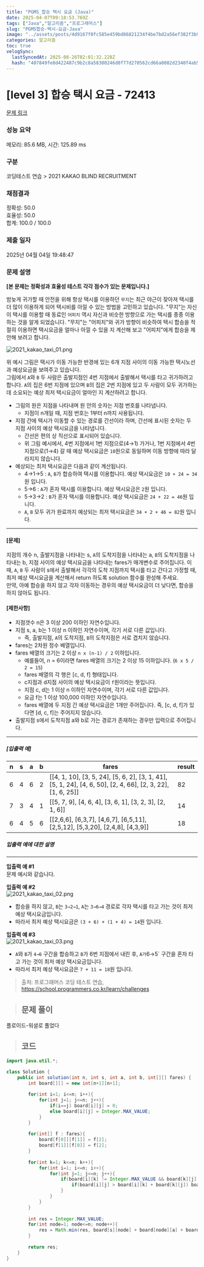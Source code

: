```yaml
---
title: "PGMS_합승 택시 요금 (Java)"
date: 2025-04-07T09:18:53.769Z
tags: ["Java","알고리즘","프로그래머스"]
slug: "PGMS합승-택시-요금-Java"
image: "../assets/posts/4d9167f0fc585e459bd86821234f4be7bd2a56ef382f3b983a41e082320b0954.png"
categories: 알고리즘
toc: true
velogSync:
  lastSyncedAt: 2025-08-26T02:01:32.228Z
  hash: "407849fe8d422487c9b2c8a58300246d0f77d270562cd66a0082d2340f4ab506"
---
```


# [level 3] 합승 택시 요금 - 72413 
 
 [문제 링크](https://school.programmers.co.kr/learn/courses/30/lessons/72413?language=java) 
 
 ### 성능 요약
 
 메모리: 85.6 MB, 시간: 125.89 ms
 
 ### 구분
 
 코딩테스트 연습 > 2021 KAKAO BLIND RECRUITMENT
 
 ### 채점결과
 
 정확성: 50.0<br/>효율성: 50.0<br/>합계: 100.0 / 100.0
 
 ### 제출 일자
 
 2025년 04월 04일 19:48:47
 
 ### 문제 설명
 
 <p><strong>[본 문제는 정확성과 효율성 테스트 각각 점수가 있는 문제입니다.]</strong></p>
 
 <p>밤늦게 귀가할 때 안전을 위해 항상 택시를 이용하던 <code>무지</code>는 최근 야근이 잦아져 택시를 더 많이 이용하게 되어 택시비를 아낄 수 있는 방법을 고민하고 있습니다. "무지"는 자신이 택시를 이용할 때 동료인 <code>어피치</code> 역시 자신과 비슷한 방향으로 가는 택시를 종종 이용하는 것을 알게 되었습니다. "무지"는 "어피치"와 귀가 방향이 비슷하여 택시 합승을 적절히 이용하면 택시요금을 얼마나 아낄 수 있을 지 계산해 보고 "어피치"에게 합승을 제안해 보려고 합니다.</p>
 
 <p><img src="https://grepp-programmers.s3.ap-northeast-2.amazonaws.com/files/production/715ff493-d1a0-44d8-9273-a785280b3f1e/2021_kakao_taxi_01.png" title="" alt="2021_kakao_taxi_01.png"></p>
 
 <p>위 예시 그림은 택시가 이동 가능한 반경에 있는 6개 지점 사이의 이동 가능한 택시노선과 예상요금을 보여주고 있습니다.<br>
 그림에서 <code>A</code>와 <code>B</code> 두 사람은 출발지점인 4번 지점에서 출발해서 택시를 타고 귀가하려고 합니다. <code>A</code>의 집은 6번 지점에 있으며 <code>B</code>의 집은 2번 지점에 있고 두 사람이 모두 귀가하는 데 소요되는 예상 최저 택시요금이 얼마인 지 계산하려고 합니다.</p>
 
 <ul>
 <li>그림의 원은 지점을 나타내며 원 안의 숫자는 지점 번호를 나타냅니다.
 
 <ul>
 <li>지점이 n개일 때, 지점 번호는 1부터 n까지 사용됩니다.</li>
 </ul></li>
 <li>지점 간에 택시가 이동할 수 있는 경로를 간선이라 하며, 간선에 표시된 숫자는 두 지점 사이의 예상 택시요금을 나타냅니다.
 
 <ul>
 <li>간선은 편의 상 직선으로 표시되어 있습니다.</li>
 <li>위 그림 예시에서, 4번 지점에서 1번 지점으로(4→1) 가거나, 1번 지점에서 4번 지점으로(1→4) 갈 때 예상 택시요금은 <code>10</code>원으로 동일하며 이동 방향에 따라 달라지지 않습니다.</li>
 </ul></li>
 <li>예상되는 최저 택시요금은 다음과 같이 계산됩니다.
 
 <ul>
 <li>4→1→5 : <code>A</code>, <code>B</code>가 합승하여 택시를 이용합니다. 예상 택시요금은 <code>10 + 24 = 34</code>원 입니다.</li>
 <li>5→6 : <code>A</code>가 혼자 택시를 이용합니다. 예상 택시요금은 <code>2</code>원 입니다.</li>
 <li>5→3→2 : <code>B</code>가 혼자 택시를 이용합니다. 예상 택시요금은 <code>24 + 22 = 46</code>원 입니다.</li>
 <li><code>A</code>, <code>B</code> 모두 귀가 완료까지 예상되는 최저 택시요금은 <code>34 + 2 + 46 = 82</code>원 입니다.</li>
 </ul></li>
 </ul>
 
 <hr>
 
 <h4><strong>[문제]</strong></h4>
 
 <p>지점의 개수 n, 출발지점을 나타내는 s, <code>A</code>의 도착지점을 나타내는 a, <code>B</code>의 도착지점을 나타내는 b, 지점 사이의 예상 택시요금을 나타내는 fares가 매개변수로 주어집니다. 이때, <code>A</code>, <code>B</code> 두 사람이 s에서 출발해서 각각의 도착 지점까지 택시를 타고 간다고 가정할 때, 최저 예상 택시요금을 계산해서 return 하도록 solution 함수를 완성해 주세요.<br>
 만약, 아예 합승을 하지 않고 각자 이동하는 경우의 예상 택시요금이 더 낮다면, 합승을 하지 않아도 됩니다.</p>
 
 <h4><strong>[제한사항]</strong></h4>
 
 <ul>
 <li>지점갯수 n은 3 이상 200 이하인 자연수입니다.</li>
 <li>지점 s, a, b는 1 이상 n 이하인 자연수이며, 각기 서로 다른 값입니다.
 
 <ul>
 <li>즉, 출발지점, <code>A</code>의 도착지점, <code>B</code>의 도착지점은 서로 겹치지 않습니다.</li>
 </ul></li>
 <li>fares는 2차원 정수 배열입니다.</li>
 <li>fares 배열의 크기는 2 이상 <code>n x (n-1) / 2</code> 이하입니다.
 
 <ul>
 <li>예를들어, n = 6이라면 fares 배열의 크기는 2 이상 15 이하입니다. (<code>6 x 5 / 2 = 15</code>)</li>
 <li>fares 배열의 각 행은 [c, d, f] 형태입니다.</li>
 <li>c지점과 d지점 사이의 예상 택시요금이 <code>f</code>원이라는 뜻입니다.</li>
 <li>지점 c, d는 1 이상 n 이하인 자연수이며, 각기 서로 다른 값입니다.</li>
 <li>요금 f는 1 이상 100,000 이하인 자연수입니다.</li>
 <li>fares 배열에 두 지점 간 예상 택시요금은 1개만 주어집니다. 즉, [c, d, f]가 있다면 [d, c, f]는 주어지지 않습니다.</li>
 </ul></li>
 <li>출발지점 s에서 도착지점 a와 b로 가는 경로가 존재하는 경우만 입력으로 주어집니다.</li>
 </ul>
 
 <hr>
 
 <h5><strong>[입출력 예]</strong></h5>
 <table class="table">
         <thead><tr>
 <th>n</th>
 <th>s</th>
 <th>a</th>
 <th>b</th>
 <th>fares</th>
 <th>result</th>
 </tr>
 </thead>
         <tbody><tr>
 <td>6</td>
 <td>4</td>
 <td>6</td>
 <td>2</td>
 <td>[[4, 1, 10], [3, 5, 24], [5, 6, 2], [3, 1, 41], [5, 1, 24], [4, 6, 50], [2, 4, 66], [2, 3, 22], [1, 6, 25]]</td>
 <td>82</td>
 </tr>
 <tr>
 <td>7</td>
 <td>3</td>
 <td>4</td>
 <td>1</td>
 <td>[[5, 7, 9], [4, 6, 4], [3, 6, 1], [3, 2, 3], [2, 1, 6]]</td>
 <td>14</td>
 </tr>
 <tr>
 <td>6</td>
 <td>4</td>
 <td>5</td>
 <td>6</td>
 <td>[[2,6,6], [6,3,7], [4,6,7], [6,5,11], [2,5,12], [5,3,20], [2,4,8], [4,3,9]]</td>
 <td>18</td>
 </tr>
 </tbody>
       </table>
 <h5><strong>입출력 예에 대한 설명</strong></h5>
 
 <hr>
 
 <p><strong>입출력 예 #1</strong><br>
 문제 예시와 같습니다.</p>
 
 <p><strong>입출력 예 #2</strong><br>
 <img src="https://grepp-programmers.s3.ap-northeast-2.amazonaws.com/files/production/934fcb5a-f844-4b02-b7fa-46198123be05/2021_kakao_taxi_02.png" title="" alt="2021_kakao_taxi_02.png"></p>
 
 <ul>
 <li>합승을 하지 않고, <code>B</code>는 <code>3→2→1</code>, <code>A</code>는 <code>3→6→4</code> 경로로 각자 택시를 타고 가는 것이 최저 예상 택시요금입니다.</li>
 <li>따라서 최저 예상 택시요금은 <code>(3 + 6) + (1 + 4) = 14</code>원 입니다.</li>
 </ul>
 
 <p><strong>입출력 예 #3</strong><br>
 <img src="https://grepp-programmers.s3.ap-northeast-2.amazonaws.com/files/production/179cc8ad-73d2-46c9-95e9-2363f3cb345d/2021_kakao_taxi_03.png" title="" alt="2021_kakao_taxi_03.png"></p>
 
 <ul>
 <li><code>A</code>와 <code>B</code>가 <code>4→6</code> 구간을 합승하고 <code>B</code>가 6번 지점에서 내린 후, <code>A가</code>6→5` 구간을 혼자 타고 가는 것이 최저 예상 택시요금입니다.</li>
 <li>따라서 최저 예상 택시요금은 <code>7 + 11 = 18</code>원 입니다.</li>
 </ul>
 
 
 > 출처: 프로그래머스 코딩 테스트 연습, https://school.programmers.co.kr/learn/challenges

> ## 문제 풀이
플로이드-워셜로 풀었다

> ## 코드

```java
import java.util.*;

class Solution {
    public int solution(int n, int s, int a, int b, int[][] fares) {
        int board[][] = new int[n+1][n+1];
        
        for(int i=1; i<=n; i++){
            for(int j=1; j<=n; j++){
                if(i==j) board[i][j] = 0;
                else board[i][j] = Integer.MAX_VALUE;
            }
        }
        
        for(int[] f : fares){
            board[f[0]][f[1]] = f[2];
            board[f[1]][f[0]] = f[2];
        }
        
        for(int k=1; k<=n; k++){
            for(int i=1; i<=n; i++){
                for(int j=1; j<=n; j++){
                    if(board[i][k] != Integer.MAX_VALUE && board[k][j] != Integer.MAX_VALUE){
                        if(board[i][j] > board[i][k] + board[k][j]) board[i][j] = board[i][k] + board[k][j];
                    }
                }
            }
        }
        
        int res = Integer.MAX_VALUE;
        for(int node=1; node<=n; node++){
            res = Math.min(res, board[s][node] + board[node][a] + board[node][b]);
        }
        
        return res;
    }
}
```